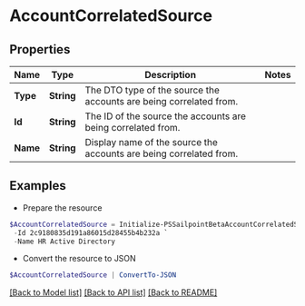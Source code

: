 # AccountCorrelatedSource
## Properties

Name | Type | Description | Notes
------------ | ------------- | ------------- | -------------
**Type** | **String** | The DTO type of the source the accounts are being correlated from. | 
**Id** | **String** | The ID of the source the accounts are being correlated from. | 
**Name** | **String** | Display name of the source the accounts are being correlated from. | 

## Examples

- Prepare the resource
```powershell
$AccountCorrelatedSource = Initialize-PSSailpointBetaAccountCorrelatedSource  -Type SOURCE `
 -Id 2c9180835d191a86015d28455b4b232a `
 -Name HR Active Directory
```

- Convert the resource to JSON
```powershell
$AccountCorrelatedSource | ConvertTo-JSON
```

[[Back to Model list]](../README.md#documentation-for-models) [[Back to API list]](../README.md#documentation-for-api-endpoints) [[Back to README]](../README.md)

